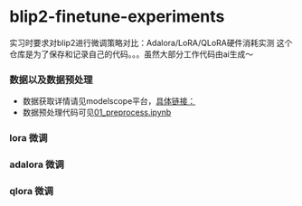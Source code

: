 # blip2-finetune-experiments
实习时要求对blip2进行微调策略对比：Adalora/LoRA/QLoRA硬件消耗实测 这个仓库是为了保存和记录自己的代码。。。虽然大部分工作代码由ai生成～

### 数据以及数据预处理
- 数据获取详情请见modelscope平台，[具体链接：](https://www.modelscope.cn/datasets/Northkim/archive_processed_data_by_class)<br>
- 数据预处理代码可见[01_preprocess.ipynb](./01_preprocess.ipynb)

### lora 微调

### adalora 微调

### qlora 微调



